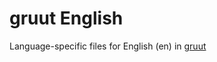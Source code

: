 # gruut English

Language-specific files for English (en) in [gruut](https://github.com/rhasspy/gruut)
